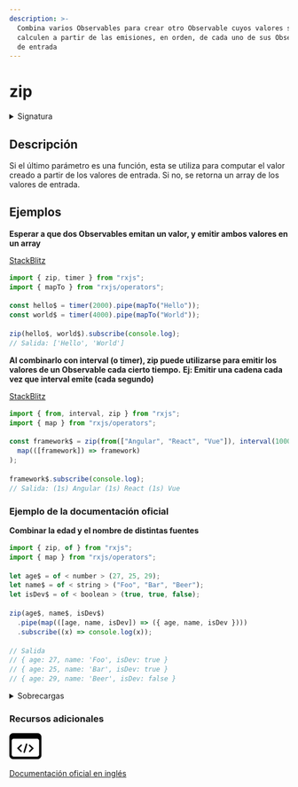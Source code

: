 ```yaml
---
description: >-
  Combina varios Observables para crear otro Observable cuyos valores se
  calculen a partir de las emisiones, en orden, de cada uno de sus Observables
  de entrada
---
```


# zip

<details>

<summary>Signatura</summary>

#### Firma

`zip<O extends ObservableInput<any>, R>(...observables: (O | ((...values: ObservedValueOf<O>[]) => R))[]): Observable<ObservedValueOf<O>[] | R>`

#### Parámetros

#### Retorna

`Observable<ObservedValueOf<O>[] | R>`

</details>

## Descripción

Si el último parámetro es una función, esta se utiliza para computar el valor creado a partir de los valores de entrada. Si no, se retorna un array de los valores de entrada.

## Ejemplos

**Esperar a que dos Observables emitan un valor, y emitir ambos valores en un array**

[StackBlitz](https://stackblitz.com/edit/docu-rxjs-zip?file=index.ts)

```javascript
import { zip, timer } from "rxjs";
import { mapTo } from "rxjs/operators";

const hello$ = timer(2000).pipe(mapTo("Hello"));
const world$ = timer(4000).pipe(mapTo("World"));

zip(hello$, world$).subscribe(console.log);
// Salida: ['Hello', 'World']
```

**Al combinarlo con interval (o timer), zip puede utilizarse para emitir los valores de un Observable cada cierto tiempo.** **Ej: Emitir una cadena cada vez que interval emite (cada segundo)**

[StackBlitz](https://stackblitz.com/edit/docu-rxjs-zip-2?file=index.ts)

```javascript
import { from, interval, zip } from "rxjs";
import { map } from "rxjs/operators";

const framework$ = zip(from(["Angular", "React", "Vue"]), interval(1000)).pipe(
  map(([framework]) => framework)
);

framework$.subscribe(console.log);
// Salida: (1s) Angular (1s) React (1s) Vue
```

### Ejemplo de la documentación oficial

**Combinar la edad y el nombre de distintas fuentes**

```javascript
import { zip, of } from "rxjs";
import { map } from "rxjs/operators";

let age$ = of < number > (27, 25, 29);
let name$ = of < string > ("Foo", "Bar", "Beer");
let isDev$ = of < boolean > (true, true, false);

zip(age$, name$, isDev$)
  .pipe(map(([age, name, isDev]) => ({ age, name, isDev })))
  .subscribe((x) => console.log(x));

// Salida
// { age: 27, name: 'Foo', isDev: true }
// { age: 25, name: 'Bar', isDev: true }
// { age: 29, name: 'Beer', isDev: false }
```

<details>

<summary>Sobrecargas</summary>

#### Firma

`zip(v1: O1, resultSelector: (v1: ObservedValueOf<O1>) => R): Observable<R>`

#### Parámetros

#### Retorna

`Observable<R>`

#### Firma

`zip(v1: O1, v2: O2, resultSelector: (v1: ObservedValueOf<O1>, v2: ObservedValueOf<O2>) => R): Observable<R>`

#### Parámetros

#### Retorna

`Observable<R>`

#### Firma

`zip(v1: O1, v2: O2, v3: O3, resultSelector: (v1: ObservedValueOf<O1>, v2: ObservedValueOf<O2>, v3: ObservedValueOf<O3>) => R): Observable<R>`

#### Parámetros

#### Retorna

`Observable<R>`

#### Firma

`zip(v1: O1, v2: O2, v3: O3, v4: O4, resultSelector: (v1: ObservedValueOf<O1>, v2: ObservedValueOf<O2>, v3: ObservedValueOf<O3>, v4: ObservedValueOf<O4>) => R): Observable<R>`

#### Parámetros

#### Retorna

`Observable<R>`

#### Firma

`zip(v1: O1, v2: O2, v3: O3, v4: O4, v5: O5, resultSelector: (v1: ObservedValueOf<O1>, v2: ObservedValueOf<O2>, v3: ObservedValueOf<O3>, v4: ObservedValueOf<O4>, v5: ObservedValueOf<O5>) => R): Observable<R>`

#### Parámetros

#### Retorna

`Observable<R>`

#### Firma

`zip(v1: O1, v2: O2, v3: O3, v4: O4, v5: O5, v6: O6, resultSelector: (v1: ObservedValueOf<O1>, v2: ObservedValueOf<O2>, v3: ObservedValueOf<O3>, v4: ObservedValueOf<O4>, v5: ObservedValueOf<O5>, v6: ObservedValueOf<O6>) => R): Observable<R>`

#### Parámetros

#### Retorna

`Observable<R>`

#### Firma

`zip(v1: O1, v2: O2): Observable<[ObservedValueOf<O1>, ObservedValueOf<O2>]>`

#### Parámetros

#### Retorna

`Observable<[ObservedValueOf<O1>, ObservedValueOf<O2>]>`

#### Firma

`zip(v1: O1, v2: O2, v3: O3): Observable<[ObservedValueOf<O1>, ObservedValueOf<O2>, ObservedValueOf<O3>]>`

#### Parámetros

#### Retorna

`Observable<[ObservedValueOf<O1>, ObservedValueOf<O2>, ObservedValueOf<O3>]>`

#### Firma

`zip(v1: O1, v2: O2, v3: O3, v4: O4): Observable<[ObservedValueOf<O1>, ObservedValueOf<O2>, ObservedValueOf<O3>, ObservedValueOf<O4>]>`

#### Parámetros

#### Retorna

`Observable<[ObservedValueOf<O1>, ObservedValueOf<O2>, ObservedValueOf<O3>, ObservedValueOf<O4>]>`

#### Firma

zip(v1: O1, v2: O2, v3: O3, v4: O4, v5: O5): Observable<\[ObservedValueOf, ObservedValueOf, ObservedValueOf, `ObservedValueOf<O4>, ObservedValueOf<O5>]>`

#### Parámetros

#### Retorna

`Observable<[ObservedValueOf<O1>, ObservedValueOf<O2>, ObservedValueOf<O3>, ObservedValueOf<O4>, ObservedValueOf<O5>]>`

#### Firma

`zip(v1: O1, v2: O2, v3: O3, v4: O4, v5: O5, v6: O6): Observable<[ObservedValueOf<O1>, ObservedValueOf<O2>, ObservedValueOf<O3>, ObservedValueOf<O4>, ObservedValueOf<O5>, ObservedValueOf<O6>]>`

#### Parámetros

#### Retorna

`Observable<[ObservedValueOf<O1>, ObservedValueOf<O2>, ObservedValueOf<O3>, ObservedValueOf<O4>, ObservedValueOf<O5>, ObservedValueOf<O6>]>`

#### Firma

`zip(array: O[]): Observable<ObservedValueOf<O>[]>`

#### Parámetros

#### Retorna

`Observable<ObservedValueOf<O>[]>`

#### Firma

`zip(array: any[]): Observable<R>`

#### Parámetros

#### Retorna

`Observable<R>`

#### Firma

`zip(array: O[], resultSelector: (...values: ObservedValueOf<O>[]) => R): Observable<R>`

#### Parámetros

#### Retorna

`Observable<R>`

#### Firma

`zip(array: any[], resultSelector: (...values: any[]) => R): Observable<R>`

#### Parámetros

#### Retorna

`Observable<R>`

#### Firma

`zip(...observables: O[]): Observable<ObservedValueOf<O>[]>`

#### Parámetros

#### Retorna

`Observable<ObservedValueOf<O>[]>`

#### Firma

`zip(...observables: (O | ((...values: ObservedValueOf<O>[]) => R))[]): Observable<R>`

#### Parámetros

#### Retorna

`Observable<R>`

#### Firma

`zip(...observables: any[]): Observable<R>`

#### Parámetros

#### Retorna

`Observable<R>`

</details>

### Recursos adicionales

[![Source code](assets/icons/source-code.png)](https://github.com/ReactiveX/rxjs/blob/master/src/internal/observable/zip.ts)

[Documentación oficial en inglés](https://rxjs.dev/api/index/function/zip)
